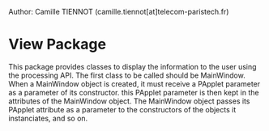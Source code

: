Author: Camille TIENNOT (camille.tiennot[at]telecom-paristech.fr)

View Package
============

This package provides classes to display the information to the user using the
processing API. The first class to be called should be MainWindow. When a
MainWindow object is created, it must receive a PApplet parameter as a
parameter of its constructor. this PApplet parameter is then kept in the 
attributes of the MainWindow object. The MainWindow object passes its 
PApplet attribute as a parameter to the constructors of the objects it
instanciates, and so on.

